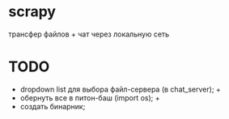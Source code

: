 # scrapy
трансфер файлов + чат через локальную сеть

# TODO
- dropdown list для выбора файл-сервера (в chat_server); +
- обернуть все в питон-баш (import os); +
- создать бинарник;
